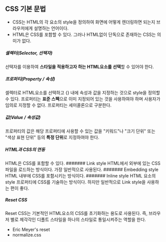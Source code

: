 ## CSS 기본 문법
+ CSS는 HTML의 각 요소의 style을 정의하여 화면에 어떻게 렌더링하면 되는지 브라우저에게 설명하는 언어이다.
+ HTML은 CSS를 포함할 수 있다. 그러나 HTML없이 단독으로 존재하는 CSS는 의미가 없다.

##### 셀렉터(Selector, 선택자)
선택자를 이용하여 **스타일을 적용하고자 하는 HTML요소를 선택**할 수 있어야 한다.

##### 프로퍼티(Property / 속성)
셀렉터로 HTML요소를 선택하고 {} 내에 속성과 값을 지정하는 것으로 style을 정의할 수 있다. 프로퍼티는 **표준 스펙**으로 이미 지정되어 있는 것을 사용하여야 하며 사용자가 임의로 지정할 수 없다. 프로퍼티는 세미콜론으로 구분한다.

##### 값(Value / 속성값)
프로퍼티의 값은 해당 프로퍼티에 사용할 수 있는 값을 "키워드"나 "크기 단위" 또는 "색상 표현 단위" 등의 **특정 단위**로 지정하여야 한다.

##### HTML과 CSS의 연동
HTML은 CSS를 포함할 수 있다.
####### Link style
HTML에서 외부에 있는  CSS파일을 로드하는 방식이다. 가장 일반적으로 사용된다.
####### Embedding style
HTML 내부에 CSS를 포함시키는 방식이다.
####### Inline style
HTML 요소의 style 프로퍼티에 CSS를 기술하는 방식이다. 하지만 일반적으로 Link style을 사용하는 편이 좋다.

#####  Reset CSS 
Reset CSS는 기본적인 HTML요소의 CSS를 초기화하는 용도로 사용된다. 즉, 브라우저 별로 제각각인 디폴트 스타일을 하나의 스타일로 통일시켜주는 역할을 한다.
+ Eric Meyer's reset
+ normalize.css